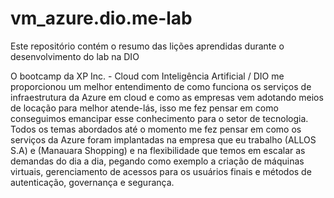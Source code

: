 # vm_azure.dio.me-lab
Este repositório contém o resumo das lições aprendidas durante o desenvolvimento do lab na DIO

O bootcamp da XP Inc. - Cloud com Inteligência Artificial / DIO me proporcionou um melhor entendimento de como funciona os serviços de infraestrutura da Azure em cloud e como as empresas vem adotando meios de locação para melhor atende-lás, isso me fez pensar em como conseguimos emancipar esse conhecimento para o setor de tecnologia. Todos os temas abordados até o momento me fez pensar em como os serviços da Azure foram implantadas na empresa que eu trabalho (ALLOS S.A) e (Manauara Shopping) e na flexibilidade que temos em escalar as demandas do dia a dia, pegando como exemplo a criação de máquinas virtuais, gerenciamento de acessos para os usuários finais e métodos de autenticação, governança e segurança.
